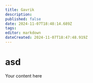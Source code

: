 ```yaml
---
title: Gavrik
description: 
published: false
date: 2024-11-07T18:48:14.689Z
tags: 
editor: markdown
dateCreated: 2024-11-07T18:47:48.919Z
---
```


# asd
Your content here